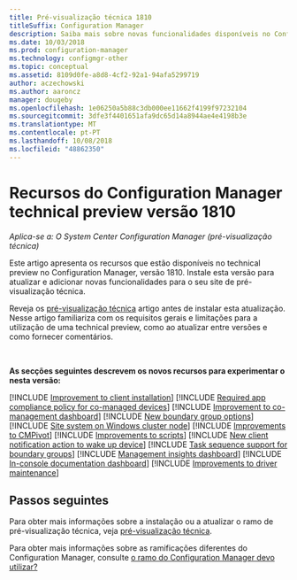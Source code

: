```yaml
---
title: Pré-visualização técnica 1810
titleSuffix: Configuration Manager
description: Saiba mais sobre novas funcionalidades disponíveis no Configuration Manager versão de ramificação de pré-visualização técnica 1810.
ms.date: 10/03/2018
ms.prod: configuration-manager
ms.technology: configmgr-other
ms.topic: conceptual
ms.assetid: 8109d0fe-a8d8-4cf2-92a1-94afa5299719
author: aczechowski
ms.author: aaroncz
manager: dougeby
ms.openlocfilehash: 1e06250a5b88c3db000ee11662f4199f97232104
ms.sourcegitcommit: 3dfe3f4401651afa9dc65d14a8944ae4e4198b3e
ms.translationtype: MT
ms.contentlocale: pt-PT
ms.lasthandoff: 10/08/2018
ms.locfileid: "48862350"
---
```

# <a name="capabilities-in-configuration-manager-technical-preview-version-1810"></a>Recursos do Configuration Manager technical preview versão 1810 

*Aplica-se a: O System Center Configuration Manager (pré-visualização técnica)*

Este artigo apresenta os recursos que estão disponíveis no technical preview no Configuration Manager, versão 1810. Instale esta versão para atualizar e adicionar novas funcionalidades para o seu site de pré-visualização técnica. 

Reveja os [pré-visualização técnica](/sccm/core/get-started/technical-preview) artigo antes de instalar esta atualização. Nesse artigo familiariza com os requisitos gerais e limitações para a utilização de uma technical preview, como ao atualizar entre versões e como fornecer comentários.     


<!--  Known Issues Template
## Known issues 

[!INCLUDE [known issue title](includes/known-issue-bugid.md)]

-->



<br>

**As secções seguintes descrevem os novos recursos para experimentar o nesta versão:**  

[!INCLUDE [Improvement to client installation](includes/1810/1358840.md)]
[!INCLUDE [Required app compliance policy for co-managed devices](includes/1810/1358196.md)]
[!INCLUDE [Improvement to co-management dashboard](includes/1810/1358980.md)]
[!INCLUDE [New boundary group options](includes/1810/1358749.md)]
[!INCLUDE [Site system on Windows cluster node](includes/1810/1359132.md)]
[!INCLUDE [Improvements to CMPivot](includes/1810/1359068.md)]
[!INCLUDE [Improvements to scripts](includes/1810/1358239.md)]
[!INCLUDE [New client notification action to wake up device](includes/1810/1317364.md)]
[!INCLUDE [Task sequence support for boundary groups](includes/1810/1359025.md)]
[!INCLUDE [Management insights dashboard](includes/1810/1357979.md)]
[!INCLUDE [In-console documentation dashboard](includes/1810/1357546.md)]
[!INCLUDE [Improvements to driver maintenance](includes/1810/1358270.md)]


## <a name="next-steps"></a>Passos seguintes

Para obter mais informações sobre a instalação ou a atualizar o ramo de pré-visualização técnica, veja [pré-visualização técnica](/sccm/core/get-started/technical-preview).    

Para obter mais informações sobre as ramificações diferentes do Configuration Manager, consulte [o ramo do Configuration Manager devo utilizar?](/sccm/core/understand/which-branch-should-i-use)